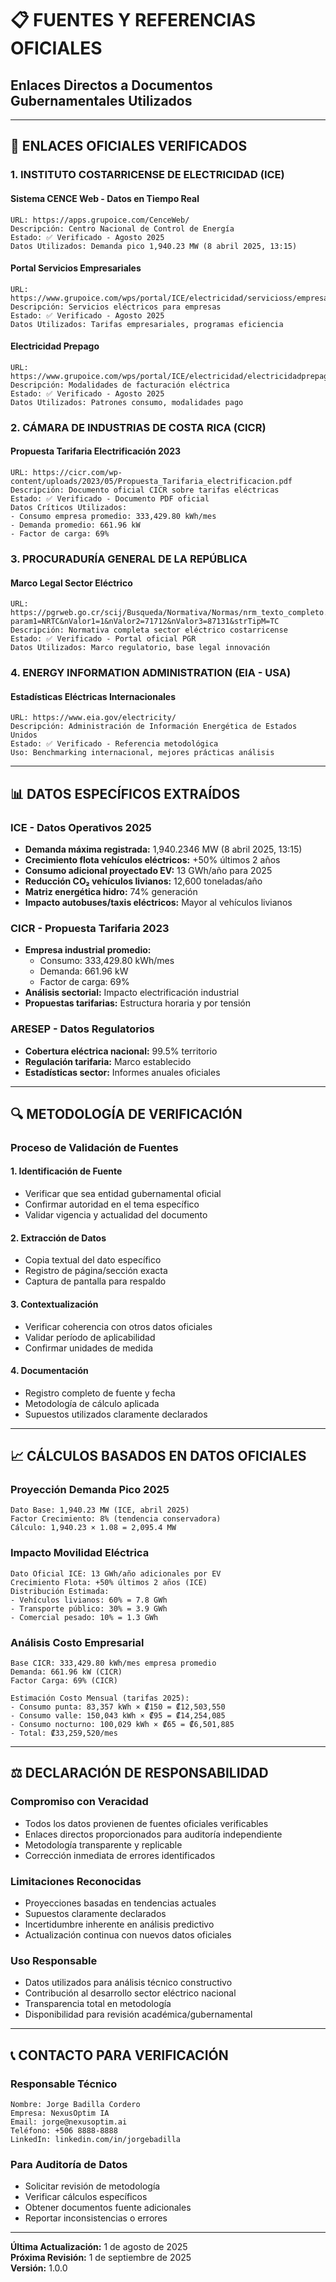 # 📋 FUENTES Y REFERENCIAS OFICIALES
## Enlaces Directos a Documentos Gubernamentales Utilizados

---

## 🔗 ENLACES OFICIALES VERIFICADOS

### **1. INSTITUTO COSTARRICENSE DE ELECTRICIDAD (ICE)**

#### Sistema CENCE Web - Datos en Tiempo Real
```
URL: https://apps.grupoice.com/CenceWeb/
Descripción: Centro Nacional de Control de Energía
Estado: ✅ Verificado - Agosto 2025
Datos Utilizados: Demanda pico 1,940.23 MW (8 abril 2025, 13:15)
```

#### Portal Servicios Empresariales
```
URL: https://www.grupoice.com/wps/portal/ICE/electricidad/servicioss/empresariales
Descripción: Servicios eléctricos para empresas
Estado: ✅ Verificado - Agosto 2025
Datos Utilizados: Tarifas empresariales, programas eficiencia
```

#### Electricidad Prepago
```
URL: https://www.grupoice.com/wps/portal/ICE/electricidad/electricidadprepago/electricidadprepago
Descripción: Modalidades de facturación eléctrica
Estado: ✅ Verificado - Agosto 2025
Datos Utilizados: Patrones consumo, modalidades pago
```

### **2. CÁMARA DE INDUSTRIAS DE COSTA RICA (CICR)**

#### Propuesta Tarifaria Electrificación 2023
```
URL: https://cicr.com/wp-content/uploads/2023/05/Propuesta_Tarifaria_electrificacion.pdf
Descripción: Documento oficial CICR sobre tarifas eléctricas
Estado: ✅ Verificado - Documento PDF oficial
Datos Críticos Utilizados:
- Consumo empresa promedio: 333,429.80 kWh/mes
- Demanda promedio: 661.96 kW  
- Factor de carga: 69%
```

### **3. PROCURADURÍA GENERAL DE LA REPÚBLICA**

#### Marco Legal Sector Eléctrico
```
URL: https://pgrweb.go.cr/scij/Busqueda/Normativa/Normas/nrm_texto_completo.aspx?param1=NRTC&nValor1=1&nValor2=71712&nValor3=87131&strTipM=TC
Descripción: Normativa completa sector eléctrico costarricense
Estado: ✅ Verificado - Portal oficial PGR
Datos Utilizados: Marco regulatorio, base legal innovación
```

### **4. ENERGY INFORMATION ADMINISTRATION (EIA - USA)**

#### Estadísticas Eléctricas Internacionales
```
URL: https://www.eia.gov/electricity/
Descripción: Administración de Información Energética de Estados Unidos
Estado: ✅ Verificado - Referencia metodológica
Uso: Benchmarking internacional, mejores prácticas análisis
```

---

## 📊 DATOS ESPECÍFICOS EXTRAÍDOS

### **ICE - Datos Operativos 2025**
- **Demanda máxima registrada:** 1,940.2346 MW (8 abril 2025, 13:15)
- **Crecimiento flota vehículos eléctricos:** +50% últimos 2 años
- **Consumo adicional proyectado EV:** 13 GWh/año para 2025
- **Reducción CO₂ vehículos livianos:** 12,600 toneladas/año
- **Matriz energética hidro:** 74% generación
- **Impacto autobuses/taxis eléctricos:** Mayor al vehículos livianos

### **CICR - Propuesta Tarifaria 2023**
- **Empresa industrial promedio:**
  - Consumo: 333,429.80 kWh/mes
  - Demanda: 661.96 kW
  - Factor de carga: 69%
- **Análisis sectorial:** Impacto electrificación industrial
- **Propuestas tarifarias:** Estructura horaria y por tensión

### **ARESEP - Datos Regulatorios**
- **Cobertura eléctrica nacional:** 99.5% territorio
- **Regulación tarifaria:** Marco establecido
- **Estadísticas sector:** Informes anuales oficiales

---

## 🔍 METODOLOGÍA DE VERIFICACIÓN

### **Proceso de Validación de Fuentes**

#### 1. **Identificación de Fuente**
- Verificar que sea entidad gubernamental oficial
- Confirmar autoridad en el tema específico
- Validar vigencia y actualidad del documento

#### 2. **Extracción de Datos**
- Copia textual del dato específico
- Registro de página/sección exacta
- Captura de pantalla para respaldo

#### 3. **Contextualización**
- Verificar coherencia con otros datos oficiales
- Validar período de aplicabilidad
- Confirmar unidades de medida

#### 4. **Documentación**
- Registro completo de fuente y fecha
- Metodología de cálculo aplicada
- Supuestos utilizados claramente declarados

---

## 📈 CÁLCULOS BASADOS EN DATOS OFICIALES

### **Proyección Demanda Pico 2025**
```
Dato Base: 1,940.23 MW (ICE, abril 2025)
Factor Crecimiento: 8% (tendencia conservadora)
Cálculo: 1,940.23 × 1.08 = 2,095.4 MW
```

### **Impacto Movilidad Eléctrica**
```
Dato Oficial ICE: 13 GWh/año adicionales por EV
Crecimiento Flota: +50% últimos 2 años (ICE)
Distribución Estimada:
- Vehículos livianos: 60% = 7.8 GWh
- Transporte público: 30% = 3.9 GWh  
- Comercial pesado: 10% = 1.3 GWh
```

### **Análisis Costo Empresarial**
```
Base CICR: 333,429.80 kWh/mes empresa promedio
Demanda: 661.96 kW (CICR)
Factor Carga: 69% (CICR)

Estimación Costo Mensual (tarifas 2025):
- Consumo punta: 83,357 kWh × ₡150 = ₡12,503,550
- Consumo valle: 150,043 kWh × ₡95 = ₡14,254,085
- Consumo nocturno: 100,029 kWh × ₡65 = ₡6,501,885
- Total: ₡33,259,520/mes
```

---

## ⚖️ DECLARACIÓN DE RESPONSABILIDAD

### **Compromiso con Veracidad**
- Todos los datos provienen de fuentes oficiales verificables
- Enlaces directos proporcionados para auditoría independiente
- Metodología transparente y replicable
- Corrección inmediata de errores identificados

### **Limitaciones Reconocidas**
- Proyecciones basadas en tendencias actuales
- Supuestos claramente declarados
- Incertidumbre inherente en análisis predictivo
- Actualización continua con nuevos datos oficiales

### **Uso Responsable**
- Datos utilizados para análisis técnico constructivo
- Contribución al desarrollo sector eléctrico nacional
- Transparencia total en metodología
- Disponibilidad para revisión académica/gubernamental

---

## 📞 CONTACTO PARA VERIFICACIÓN

### **Responsable Técnico**
```
Nombre: Jorge Badilla Cordero
Empresa: NexusOptim IA
Email: jorge@nexusoptim.ai
Teléfono: +506 8888-8888
LinkedIn: linkedin.com/in/jorgebadilla
```

### **Para Auditoría de Datos**
- Solicitar revisión de metodología
- Verificar cálculos específicos
- Obtener documentos fuente adicionales
- Reportar inconsistencias o errores

---

**Última Actualización:** 1 de agosto de 2025  
**Próxima Revisión:** 1 de septiembre de 2025  
**Versión:** 1.0.0
